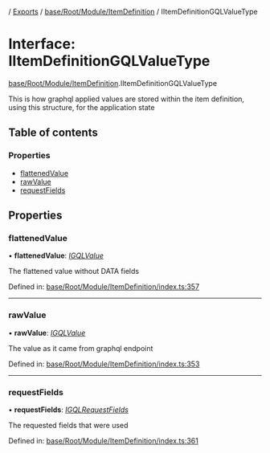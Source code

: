 [](../README.md) / [Exports](../modules.md) / [base/Root/Module/ItemDefinition](../modules/base_root_module_itemdefinition.md) / IItemDefinitionGQLValueType

# Interface: IItemDefinitionGQLValueType

[base/Root/Module/ItemDefinition](../modules/base_root_module_itemdefinition.md).IItemDefinitionGQLValueType

This is how graphql applied values are stored within
the item definition, using this structure, for the
application state

## Table of contents

### Properties

- [flattenedValue](base_root_module_itemdefinition.iitemdefinitiongqlvaluetype.md#flattenedvalue)
- [rawValue](base_root_module_itemdefinition.iitemdefinitiongqlvaluetype.md#rawvalue)
- [requestFields](base_root_module_itemdefinition.iitemdefinitiongqlvaluetype.md#requestfields)

## Properties

### flattenedValue

• **flattenedValue**: [*IGQLValue*](gql_querier.igqlvalue.md)

The flattened value without DATA fields

Defined in: [base/Root/Module/ItemDefinition/index.ts:357](https://github.com/onzag/itemize/blob/11a98dec/base/Root/Module/ItemDefinition/index.ts#L357)

___

### rawValue

• **rawValue**: [*IGQLValue*](gql_querier.igqlvalue.md)

The value as it came from graphql endpoint

Defined in: [base/Root/Module/ItemDefinition/index.ts:353](https://github.com/onzag/itemize/blob/11a98dec/base/Root/Module/ItemDefinition/index.ts#L353)

___

### requestFields

• **requestFields**: [*IGQLRequestFields*](gql_querier.igqlrequestfields.md)

The requested fields that were used

Defined in: [base/Root/Module/ItemDefinition/index.ts:361](https://github.com/onzag/itemize/blob/11a98dec/base/Root/Module/ItemDefinition/index.ts#L361)
